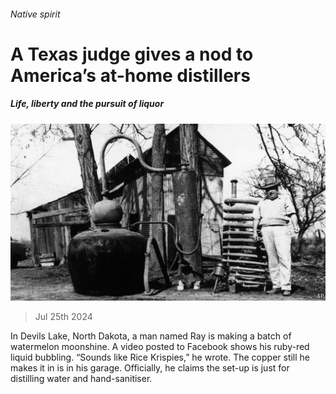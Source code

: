 ###### Native spirit

# A Texas judge gives a nod to America’s at-home distillers 

##### Life, liberty and the pursuit of liquor 

![image](images/20240727_USP529.jpg) 

> Jul 25th 2024 

In Devils Lake, North Dakota, a man named Ray is making a batch of watermelon moonshine. A video posted to Facebook shows his ruby-red liquid bubbling. “Sounds like Rice Krispies,” he wrote. The copper still he makes it in is in his garage. Officially, he claims the set-up is just for distilling water and hand-sanitiser.

